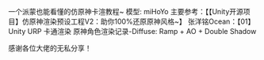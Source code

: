 一个派蒙也能看懂的仿原神卡渲教程~
模型: miHoYo
主要参考：【【Unity开源项目】仿原神渲染预设工程V2：助你100%还原原神风格~】
张洋铭Ocean：【01】Unity URP 卡通渲染 原神角色渲染记录-Diffuse: Ramp + AO + Double Shadow

感谢各位大佬的无私分享！
